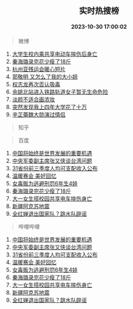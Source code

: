 <div align="center"><h2>实时热搜榜</h2><h4>2023-10-30 17:00:02</h4></div>

> 微博  

1. [大学生校内乘共享电动车摔伤后身亡](https://s.weibo.com/weibo?q=%23%E5%A4%A7%E5%AD%A6%E7%94%9F%E6%A0%A1%E5%86%85%E4%B9%98%E5%85%B1%E4%BA%AB%E7%94%B5%E5%8A%A8%E8%BD%A6%E6%91%94%E4%BC%A4%E5%90%8E%E8%BA%AB%E4%BA%A1%23&t=31&band_rank=1&Refer=top)<br />
2. [秦海璐录完花少瘦了18斤](https://s.weibo.com/weibo?q=%23%E7%A7%A6%E6%B5%B7%E7%92%90%E5%BD%95%E5%AE%8C%E8%8A%B1%E5%B0%91%E7%98%A6%E4%BA%8618%E6%96%A4%23&t=31&band_rank=2&Refer=top)<br />
3. [杭州亚残运会暖心短片](https://s.weibo.com/weibo?q=%23%E6%9D%AD%E5%B7%9E%E4%BA%9A%E6%AE%8B%E8%BF%90%E4%BC%9A%E6%9A%96%E5%BF%83%E7%9F%AD%E7%89%87%23&t=31&band_rank=3&Refer=top)<br />
4. [郭敬明 又怎么了我的大小姐](https://s.weibo.com/weibo?q=%E9%83%AD%E6%95%AC%E6%98%8E%20%E5%8F%88%E6%80%8E%E4%B9%88%E4%BA%86%E6%88%91%E7%9A%84%E5%A4%A7%E5%B0%8F%E5%A7%90&t=31&band_rank=4&Refer=top)<br />
5. [权志龙再次否认吸毒](https://s.weibo.com/weibo?q=%23%E6%9D%83%E5%BF%97%E9%BE%99%E5%86%8D%E6%AC%A1%E5%90%A6%E8%AE%A4%E5%90%B8%E6%AF%92%23&t=31&band_rank=5&Refer=top)<br />
6. [余姚北站进入铁路轨道女子暂无生命危险](https://s.weibo.com/weibo?q=%23%E4%BD%99%E5%A7%9A%E5%8C%97%E7%AB%99%E8%BF%9B%E5%85%A5%E9%93%81%E8%B7%AF%E8%BD%A8%E9%81%93%E5%A5%B3%E5%AD%90%E6%9A%82%E6%97%A0%E7%94%9F%E5%91%BD%E5%8D%B1%E9%99%A9%23&t=31&band_rank=6&Refer=top)<br />
7. [淡颜不适合画浓妆](https://s.weibo.com/weibo?q=%E6%B7%A1%E9%A2%9C%E4%B8%8D%E9%80%82%E5%90%88%E7%94%BB%E6%B5%93%E5%A6%86&t=31&band_rank=7&Refer=top)<br />
8. [突然发现我上四年大学花了十万](https://s.weibo.com/weibo?q=%23%E7%AA%81%E7%84%B6%E5%8F%91%E7%8E%B0%E6%88%91%E4%B8%8A%E5%9B%9B%E5%B9%B4%E5%A4%A7%E5%AD%A6%E8%8A%B1%E4%BA%86%E5%8D%81%E4%B8%87%23&t=31&band_rank=8&Refer=top)<br />
9. [辛芷蕾魏大勋演过情侣](https://s.weibo.com/weibo?q=%23%E8%BE%9B%E8%8A%B7%E8%95%BE%E9%AD%8F%E5%A4%A7%E5%8B%8B%E6%BC%94%E8%BF%87%E6%83%85%E4%BE%A3%23&t=31&band_rank=9&Refer=top)<br />

> 知乎  


> 百度  

1. [中国将始终是世界发展的重要机遇](https://www.baidu.com/s?wd=%E4%B8%AD%E5%9B%BD%E5%B0%86%E5%A7%8B%E7%BB%88%E6%98%AF%E4%B8%96%E7%95%8C%E5%8F%91%E5%B1%95%E7%9A%84%E9%87%8D%E8%A6%81%E6%9C%BA%E9%81%87&sa=fyb_news&rsv_dl=fyb_news)<br />
2. [中央军委副主席张又侠谈台湾问题](https://www.baidu.com/s?wd=%E4%B8%AD%E5%A4%AE%E5%86%9B%E5%A7%94%E5%89%AF%E4%B8%BB%E5%B8%AD%E5%BC%A0%E5%8F%88%E4%BE%A0%E8%B0%88%E5%8F%B0%E6%B9%BE%E9%97%AE%E9%A2%98&sa=fyb_news&rsv_dl=fyb_news)<br />
3. [31省份前三季度人均可支配收入公布](https://www.baidu.com/s?wd=31%E7%9C%81%E4%BB%BD%E5%89%8D%E4%B8%89%E5%AD%A3%E5%BA%A6%E4%BA%BA%E5%9D%87%E5%8F%AF%E6%94%AF%E9%85%8D%E6%94%B6%E5%85%A5%E5%85%AC%E5%B8%83&sa=fyb_news&rsv_dl=fyb_news)<br />
4. [温暖赛会 美好回忆](https://www.baidu.com/s?wd=%E6%B8%A9%E6%9A%96%E8%B5%9B%E4%BC%9A+%E7%BE%8E%E5%A5%BD%E5%9B%9E%E5%BF%86&sa=fyb_news&rsv_dl=fyb_news)<br />
5. [女毒贩为逃避刑罚6年生4娃](https://www.baidu.com/s?wd=%E5%A5%B3%E6%AF%92%E8%B4%A9%E4%B8%BA%E9%80%83%E9%81%BF%E5%88%91%E7%BD%9A6%E5%B9%B4%E7%94%9F4%E5%A8%83&sa=fyb_news&rsv_dl=fyb_news)<br />
6. [秦海璐录完花少瘦了18斤](https://www.baidu.com/s?wd=%E7%A7%A6%E6%B5%B7%E7%92%90%E5%BD%95%E5%AE%8C%E8%8A%B1%E5%B0%91%E7%98%A6%E4%BA%8618%E6%96%A4&sa=fyb_news&rsv_dl=fyb_news)<br />
7. [大一女生搭校园共享电车摔伤身亡](https://www.baidu.com/s?wd=%E5%A4%A7%E4%B8%80%E5%A5%B3%E7%94%9F%E6%90%AD%E6%A0%A1%E5%9B%AD%E5%85%B1%E4%BA%AB%E7%94%B5%E8%BD%A6%E6%91%94%E4%BC%A4%E8%BA%AB%E4%BA%A1&sa=fyb_news&rsv_dl=fyb_news)<br />
8. [新疆阿克苏地震](https://www.baidu.com/s?wd=%E6%96%B0%E7%96%86%E9%98%BF%E5%85%8B%E8%8B%8F%E5%9C%B0%E9%9C%87&sa=fyb_news&rsv_dl=fyb_news)<br />
9. [全红婵退出国家队？跳水队辟谣](https://www.baidu.com/s?wd=%E5%85%A8%E7%BA%A2%E5%A9%B5%E9%80%80%E5%87%BA%E5%9B%BD%E5%AE%B6%E9%98%9F%EF%BC%9F%E8%B7%B3%E6%B0%B4%E9%98%9F%E8%BE%9F%E8%B0%A3&sa=fyb_news&rsv_dl=fyb_news)<br />

> 哔哩哔哩  

1. [中国将始终是世界发展的重要机遇](https://www.baidu.com/s?wd=%E4%B8%AD%E5%9B%BD%E5%B0%86%E5%A7%8B%E7%BB%88%E6%98%AF%E4%B8%96%E7%95%8C%E5%8F%91%E5%B1%95%E7%9A%84%E9%87%8D%E8%A6%81%E6%9C%BA%E9%81%87&sa=fyb_news&rsv_dl=fyb_news)<br />
2. [中央军委副主席张又侠谈台湾问题](https://www.baidu.com/s?wd=%E4%B8%AD%E5%A4%AE%E5%86%9B%E5%A7%94%E5%89%AF%E4%B8%BB%E5%B8%AD%E5%BC%A0%E5%8F%88%E4%BE%A0%E8%B0%88%E5%8F%B0%E6%B9%BE%E9%97%AE%E9%A2%98&sa=fyb_news&rsv_dl=fyb_news)<br />
3. [31省份前三季度人均可支配收入公布](https://www.baidu.com/s?wd=31%E7%9C%81%E4%BB%BD%E5%89%8D%E4%B8%89%E5%AD%A3%E5%BA%A6%E4%BA%BA%E5%9D%87%E5%8F%AF%E6%94%AF%E9%85%8D%E6%94%B6%E5%85%A5%E5%85%AC%E5%B8%83&sa=fyb_news&rsv_dl=fyb_news)<br />
4. [温暖赛会 美好回忆](https://www.baidu.com/s?wd=%E6%B8%A9%E6%9A%96%E8%B5%9B%E4%BC%9A+%E7%BE%8E%E5%A5%BD%E5%9B%9E%E5%BF%86&sa=fyb_news&rsv_dl=fyb_news)<br />
5. [女毒贩为逃避刑罚6年生4娃](https://www.baidu.com/s?wd=%E5%A5%B3%E6%AF%92%E8%B4%A9%E4%B8%BA%E9%80%83%E9%81%BF%E5%88%91%E7%BD%9A6%E5%B9%B4%E7%94%9F4%E5%A8%83&sa=fyb_news&rsv_dl=fyb_news)<br />
6. [秦海璐录完花少瘦了18斤](https://www.baidu.com/s?wd=%E7%A7%A6%E6%B5%B7%E7%92%90%E5%BD%95%E5%AE%8C%E8%8A%B1%E5%B0%91%E7%98%A6%E4%BA%8618%E6%96%A4&sa=fyb_news&rsv_dl=fyb_news)<br />
7. [大一女生搭校园共享电车摔伤身亡](https://www.baidu.com/s?wd=%E5%A4%A7%E4%B8%80%E5%A5%B3%E7%94%9F%E6%90%AD%E6%A0%A1%E5%9B%AD%E5%85%B1%E4%BA%AB%E7%94%B5%E8%BD%A6%E6%91%94%E4%BC%A4%E8%BA%AB%E4%BA%A1&sa=fyb_news&rsv_dl=fyb_news)<br />
8. [新疆阿克苏地震](https://www.baidu.com/s?wd=%E6%96%B0%E7%96%86%E9%98%BF%E5%85%8B%E8%8B%8F%E5%9C%B0%E9%9C%87&sa=fyb_news&rsv_dl=fyb_news)<br />
9. [全红婵退出国家队？跳水队辟谣](https://www.baidu.com/s?wd=%E5%85%A8%E7%BA%A2%E5%A9%B5%E9%80%80%E5%87%BA%E5%9B%BD%E5%AE%B6%E9%98%9F%EF%BC%9F%E8%B7%B3%E6%B0%B4%E9%98%9F%E8%BE%9F%E8%B0%A3&sa=fyb_news&rsv_dl=fyb_news)<br />
